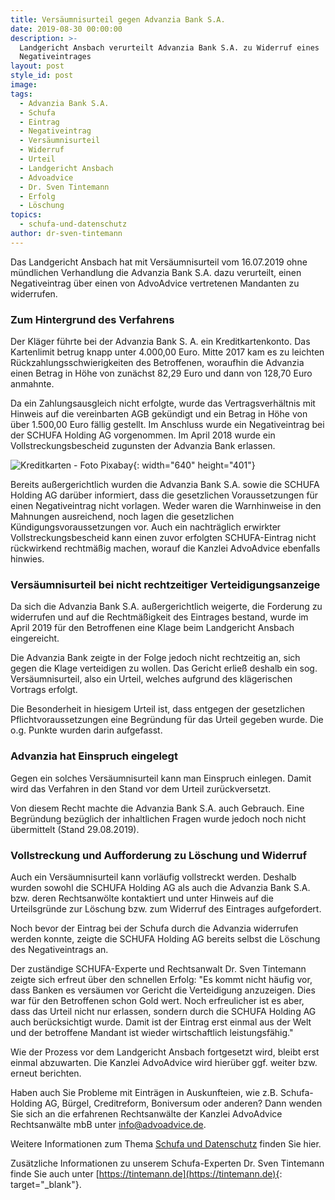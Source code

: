 ```yaml
---
title: Versäumnisurteil gegen Advanzia Bank S.A.
date: 2019-08-30 00:00:00
description: >-
  Landgericht Ansbach verurteilt Advanzia Bank S.A. zu Widerruf eines
  Negativeintrages
layout: post
style_id: post
image:
tags:
  - Advanzia Bank S.A.
  - Schufa
  - Eintrag
  - Negativeintrag
  - Versäumnisurteil
  - Widerruf
  - Urteil
  - Landgericht Ansbach
  - Advoadvice
  - Dr. Sven Tintemann
  - Erfolg
  - Löschung
topics:
  - schufa-und-datenschutz
author: dr-sven-tintemann
---
```

Das Landgericht Ansbach hat mit Versäumnisurteil vom 16.07.2019 ohne mündlichen Verhandlung die Advanzia Bank S.A. dazu verurteilt, einen Negativeintrag über einen von AdvoAdvice vertretenen Mandanten zu widerrufen.&nbsp;

### Zum Hintergrund des Verfahrens

Der Kläger führte bei der Advanzia Bank S. A. ein Kreditkartenkonto. Das Kartenlimit betrug knapp unter 4.000,00 Euro. Mitte 2017 kam es zu leichten Rückzahlungsschwierigkeiten des Betroffenen, woraufhin die Advanzia einen Betrag in Höhe von zunächst 82,29 Euro und dann von 128,70 Euro anmahnte.

Da ein Zahlungsausgleich nicht erfolgte, wurde das Vertragsverhältnis mit Hinweis auf die vereinbarten AGB gekündigt und ein Betrag in Höhe von über 1.500,00 Euro fällig gestellt. Im Anschluss wurde ein Negativeintrag bei der SCHUFA Holding AG vorgenommen. Im April 2018 wurde ein Vollstreckungsbescheid zugunsten der Advanzia Bank erlassen.

![Kreditkarten - Foto Pixabay](/uploads/american-express-89024-640-5.jpg "Kreditkarten können zu Schufa Problemen führen"){: width="640" height="401"}

Bereits außergerichtlich wurden die Advanzia Bank S.A. sowie die SCHUFA Holding AG darüber informiert, dass die gesetzlichen Voraussetzungen für einen Negativeintrag nicht vorlagen. Weder waren die Warnhinweise in den Mahnungen ausreichend, noch lagen die gesetzlichen Kündigungsvoraussetzungen vor. Auch ein nachträglich erwirkter Vollstreckungsbescheid kann einen zuvor erfolgten SCHUFA-Eintrag nicht rückwirkend rechtmäßig machen, worauf die Kanzlei AdvoAdvice ebenfalls hinwies.&nbsp;

### Versäumnisurteil bei nicht rechtzeitiger Verteidigungsanzeige

Da sich die Advanzia Bank S.A. außergerichtlich weigerte, die Forderung zu widerrufen und auf die Rechtmäßigkeit des Eintrages bestand, wurde im April 2019 für den Betroffenen eine Klage beim Landgericht Ansbach eingereicht.

Die Advanzia Bank zeigte in der Folge jedoch nicht rechtzeitig an, sich gegen die Klage verteidigen zu wollen. Das Gericht erließ deshalb ein sog. Versäumnisurteil, also ein Urteil, welches aufgrund des klägerischen Vortrags erfolgt.

Die Besonderheit in hiesigem Urteil ist, dass entgegen der gesetzlichen Pflichtvoraussetzungen eine Begründung für das Urteil gegeben wurde. Die o.g. Punkte wurden darin aufgefasst.&nbsp;

### Advanzia hat Einspruch eingelegt

Gegen ein solches Versäumnisurteil kann man Einspruch einlegen. Damit wird das Verfahren in den Stand vor dem Urteil zurückversetzt.

Von diesem Recht machte die Advanzia Bank S.A. auch Gebrauch. Eine Begründung bezüglich der inhaltlichen Fragen wurde jedoch noch nicht übermittelt (Stand 29.08.2019).

### Vollstreckung und Aufforderung zu Löschung und Widerruf

Auch ein Versäumnisurteil kann vorläufig vollstreckt werden. Deshalb wurden sowohl die SCHUFA Holding AG als auch die Advanzia Bank S.A. bzw. deren Rechtsanwölte kontaktiert und unter Hinweis auf die Urteilsgründe zur Löschung bzw. zum Widerruf des Eintrages aufgefordert.

Noch bevor der Eintrag bei der Schufa durch die Advanzia widerrufen werden konnte, zeigte die SCHUFA Holding AG bereits selbst die Löschung des Negativeintrags an.&nbsp;

Der zuständige SCHUFA-Experte und Rechtsanwalt Dr. Sven Tintemann zeigte sich erfreut über den schnellen Erfolg: "Es kommt nicht häufig vor, dass Banken es versäumen vor Gericht die Verteidigung anzuzeigen. Dies war für den Betroffenen schon Gold wert. Noch erfreulicher ist es aber, dass das Urteil nicht nur erlassen, sondern durch die SCHUFA Holding AG auch berücksichtigt wurde. Damit ist der Eintrag erst einmal aus der Welt und der betroffene Mandant ist wieder wirtschaftlich leistungsfähig."

Wie der Prozess vor dem Landgericht Ansbach fortgesetzt wird, bleibt erst einmal abzuwarten. Die Kanzlei AdvoAdvice wird hierüber ggf. weiter bzw. erneut berichten.

Haben auch Sie Probleme mit Einträgen in Auskunfteien, wie z.B. Schufa-Holding AG, Bürgel, Creditreform, Boniversum oder anderen? Dann wenden Sie sich an die erfahrenen Rechtsanwälte der Kanzlei AdvoAdvice Rechtsanwälte mbB unter [info@advoadvice.de](mailto:info@advoadvice.de).

Weitere Informationen zum Thema [Schufa und Datenschutz](/themen/schufa-und-datenschutz/)&nbsp;finden Sie hier.&nbsp;

Zusätzliche Informationen zu unserem Schufa-Experten Dr. Sven Tintemann finde Sie auch unter [https://tintemann.de](https://tintemann.de){: target="_blank"}.

&nbsp;